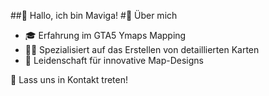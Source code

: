 ##👋 Hallo, ich bin Maviga!
#🌱 Über mich

- 🎓 Erfahrung im GTA5 Ymaps Mapping
- 👨‍💻 Spezialisiert auf das Erstellen von detaillierten Karten
- 🌈 Leidenschaft für innovative Map-Designs

🤝 Lass uns in Kontakt treten!
